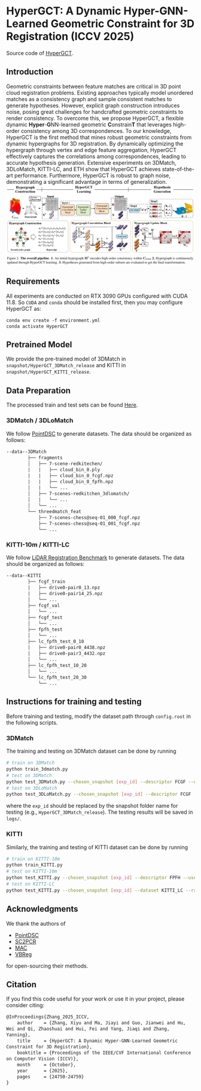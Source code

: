 # HyperGCT: A Dynamic Hyper-GNN-Learned Geometric Constraint for 3D Registration (ICCV 2025)
Source code of [HyperGCT](https://openaccess.thecvf.com/content/ICCV2025/papers/Zhang_HyperGCT_A_Dynamic_Hyper-GNN-Learned_Geometric_Constraint_for_3D_Registration_ICCV_2025_paper.pdf). 

## Introduction
Geometric constraints between feature matches are critical in 3D point cloud registration problems. Existing approaches typically model unordered matches as a consistency graph and sample consistent matches to generate hypotheses. However, explicit graph construction introduces noise, posing great challenges for handcrafted geometric constraints to render consistency. To overcome this, we propose HyperGCT, a flexible dynamic **Hyper**-**G**NN-learned geometric **C**onstrain**T** that leverages high-order consistency among 3D correspondences. To our knowledge, HyperGCT is the first method that mines robust geometric constraints from dynamic hypergraphs for 3D registration. By dynamically optimizing the hypergraph through vertex and edge feature aggregation, HyperGCT effectively captures the correlations among correspondences, leading to accurate hypothesis generation. Extensive experiments on 3DMatch, 3DLoMatch, KITTI-LC, and ETH show that HyperGCT achieves state-of-the-art performance. Furthermore, HyperGCT is robust to graph noise, demonstrating a significant advantage in terms of generalization.
![](figures/pipeline.png)

## Requirements
All experiments are conducted on RTX 3090 GPUs configured with CUDA 11.8. So ``CUDA`` and ``conda`` should be installed first, then you may configure HyperGCT as:
```
conda env create -f environment.yml
conda activate HyperGCT
```
## Pretrained Model

We provide the pre-trained model of 3DMatch in `snapshot/HyperGCT_3DMatch_release` and KITTI in `snapshot/HyperGCT_KITTI_release`.

## Data Preparation
The processed train and test sets can be found [Here](https://pan.baidu.com/s/1syXjIaYg6DYb649i9RBmNA?pwd=6666).
### 3DMatch / 3DLoMatch
We follow [PointDSC](https://github.com/XuyangBai/PointDSC) to generate datasets. The data should be organized as follows:

```
--data--3DMatch                
        ├── fragments                 
        │   ├── 7-scene-redkitechen/
        |   |   ├── cloud_bin_0.ply
        |   |   ├── cloud_bin_0_fcgf.npz
        |   |   ├── cloud_bin_0_fpfh.npz
        │   |   └── ...      
        │   ├── 7-scenes-redkitchen_3dlomatch/
        │   |   └── ...        
        │   └── ...                
        └── threedmatch_feat              
            ├── 7-scenes-chess@seq-01_000_fcgf.npz
            ├── 7-scenes-chess@seq-01_001_fcgf.npz
            └── ...                               
```
### KITTI-10m / KITTI-LC
We follow [LiDAR Registration Benchmark](https://github.com/HKUST-Aerial-Robotics/LiDAR-Registration-Benchmark) to generate datasets. The data should be organized as follows:

```
--data--KITTI                
        ├── fcgf_train
        |   ├── drive0-pair0_13.npz
        |   ├── drive0-pair14_25.npz
        │   └── ...  
        ├── fcgf_val
        │   └── ...  
        ├── fcgf_test
        │   └── ...  
        ├── fpfh_test
        │   └── ...  
        ├── lc_fpfh_test_0_10
        |   ├── drive0-pair0_4438.npz
        |   ├── drive0-pair3_4432.npz
        │   └── ...  
        ├── lc_fpfh_test_10_20
        │   └── ...  
        └── lc_fpfh_test_20_30
            └── ...  
```

## Instructions for training and testing
Before training and testing, modify the dataset path through ``config.root`` in the following scripts.
### 3DMatch

The training and testing on 3DMatch dataset can be done by running
```bash
# train on 3DMatch
python train_3dmatch.py
# test on 3DMatch
python test_3DMatch.py --chosen_snapshot [exp_id] --descriptor FCGF --use_icp False
# test on 3DLoMatch
python test_3DLoMatch.py --chosen_snapshot [exp_id] --descriptor FCGF --use_icp False
```
where the `exp_id` should be replaced by the snapshot folder name for testing (e.g., `HyperGCT_3DMatch_release`).  The testing results will be saved in `logs/`. 

### KITTI

Similarly, the training and testing of KITTI dataset can be done by running
```bash
# train on KITTI-10m
python train_KITTI.py
# test on KITTI-10m
python test_KITTI.py --chosen_snapshot [exp_id] --descriptor FPFH --use_icp False
# test on KITTI-LC
python test_KITTI.py --chosen_snapshot [exp_id] --dataset KITTI_LC --range 0_10 --use_icp False
```

## Acknowledgments
We thank the authors of 
- [PointDSC](https://github.com/XuyangBai/PointDSC)
- [SC2PCR](https://github.com/ZhiChen902/SC2-PCR)
- [MAC](https://github.com/zhangxy0517/3D-Registration-with-Maximal-Cliques)
- [VBReg](https://github.com/Jiang-HB/VBReg)

for open-sourcing their methods.

## Citation
If you find this code useful for your work or use it in your project, please consider citing:

```shell
@InProceedings{Zhang_2025_ICCV,
    author    = {Zhang, Xiyu and Ma, Jiayi and Guo, Jianwei and Hu, Wei and Qi, Zhaoshuai and Hui, Fei and Yang, Jiaqi and Zhang, Yanning},
    title     = {HyperGCT: A Dynamic Hyper-GNN-Learned Geometric Constraint for 3D Registration},
    booktitle = {Proceedings of the IEEE/CVF International Conference on Computer Vision (ICCV)},
    month     = {October},
    year      = {2025},
    pages     = {24750-24759}
}
```
